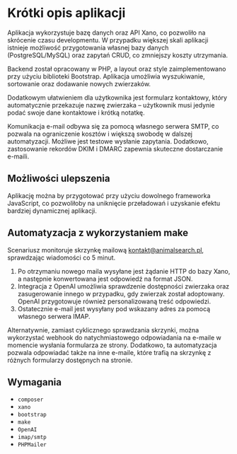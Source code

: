 # Krótki opis aplikacji

Aplikacja wykorzystuje bazę danych oraz API Xano, co pozwoliło na skrócenie czasu developmentu. W przypadku większej skali aplikacji istnieje możliwość przygotowania własnej bazy danych (PostgreSQL/MySQL) oraz zapytań CRUD, co zmniejszy koszty utrzymania.

Backend został opracowany w PHP, a layout oraz style zaimplementowano przy użyciu biblioteki Bootstrap. Aplikacja umożliwia wyszukiwanie, sortowanie oraz dodawanie nowych zwierzaków.

Dodatkowym ułatwieniem dla użytkownika jest formularz kontaktowy, który automatycznie przekazuje nazwę zwierzaka – użytkownik musi jedynie podać swoje dane kontaktowe i krótką notatkę.

Komunikacja e-mail odbywa się za pomocą własnego serwera SMTP, co pozwala na ograniczenie kosztów i większą swobodę w dalszej automatyzacji. Możliwe jest testowe wysłanie zapytania. Dodatkowo, zastosowanie rekordów DKIM i DMARC zapewnia skuteczne dostarczanie e-maili.

## Możliwości ulepszenia

Aplikację można by przygotować przy użyciu dowolnego frameworka JavaScript, co pozwoliłoby na uniknięcie przeładowań i uzyskanie efektu bardziej dynamicznej aplikacji.

## Automatyzacja z wykorzystaniem make

Scenariusz monitoruje skrzynkę mailową kontakt@animalsearch.pl, sprawdzając wiadomości co 5 minut.

1. Po otrzymaniu nowego maila wysyłane jest żądanie HTTP do bazy Xano, a następnie konwertowana jest odpowiedź na format JSON.
2. Integracja z OpenAI umożliwia sprawdzenie dostępności zwierzaka oraz zasugerowanie innego w przypadku, gdy zwierzak został adoptowany. OpenAI przygotowuje również personalizowaną treść odpowiedzi.
3. Ostatecznie e-mail jest wysyłany pod wskazany adres za pomocą własnego serwera IMAP.

Alternatywnie, zamiast cyklicznego sprawdzania skrzynki, można wykorzystać webhook do natychmiastowego odpowiadania na e-maile w momencie wysłania formularza ze strony. Dodatkowo, ta automatyzacja pozwala odpowiadać także na inne e-maile, które trafią na skrzynkę z różnych formularzy dostępnych na stronie.

## Wymagania

- `composer`
- `xano`
- `bootstrap`
- `make`
- `OpenAI`
- `imap/smtp`
- `PHPMailer`
